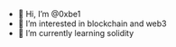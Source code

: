 - 👋 Hi, I’m @0xbe1
- 👀 I’m interested in blockchain and web3
- 🌱 I’m currently learning solidity

<!---
0xbe1/0xbe1 is a ✨ special ✨ repository because its `README.md` (this file) appears on your GitHub profile.
You can click the Preview link to take a look at your changes.
--->
